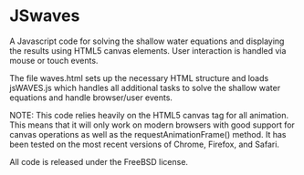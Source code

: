 JSwaves
===========================

A Javascript code for solving the shallow water equations and displaying the results using HTML5 canvas elements. User interaction is handled via mouse or touch events.

The file waves.html sets up the necessary HTML structure and loads jsWAVES.js which handles all additional tasks to solve the shallow water equations and handle browser/user events.

NOTE: This code relies heavily on the HTML5 canvas tag for all animation. This means that it will only work on modern browsers with good support for canvas operations as well as the requestAnimationFrame() method. It has been tested on the most recent versions of Chrome, Firefox, and Safari.

All code is released under the FreeBSD license.
